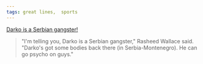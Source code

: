 ```yaml
---
tags: great lines,  sports
---
```



[Darko is a Serbian gangster!](https://www.detroitbadboys.com/2005/11/20/1213868/darko-is-a-serbian-gangster)

> "I'm telling you, Darko is a Serbian gangster," Rasheed Wallace said. "Darko's got some bodies back there (in Serbia-Montenegro). He can go psycho on guys."